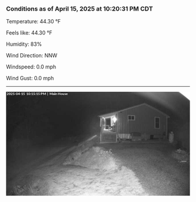 ### Conditions as of April 15, 2025 at 10:20:31 PM CDT 

Temperature: 44.30 &deg;F

Feels like: 44.30 &deg;F

Humidity: 83%

Wind Direction: NNW

Windspeed: 0.0 mph

Wind Gust: 0.0 mph

---

<img src="./images/latest.jpeg"/>

